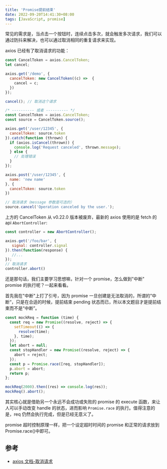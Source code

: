 ```yaml
---
title: 'Promise提前结束'
date: 2022-09-20T14:41:30+08:00
tags: [JavaScript, promise]
---
```


常见的需求是，当点击一个按钮时，连续点击多次，就会触发多次请求，我们可以通过防抖来解决，也可以通过取消相同的重复请求来实现。

axios 已经有了取消请求的功能：

```js
const CancelToken = axios.CancelToken;
let cancel;

axios.get('/demo', {
  cancelToken: new CancelToken((c) =>  {
    cancel = c;
  })
});

cancel(); // 取消这个请求

/* ---------- 或者 ---------- */
const CancelToken = axios.CancelToken;
const source = CancelToken.source();

axios.get('/user/12345', {
  cancelToken: source.token
}).catch(function (thrown) {
  if (axios.isCancel(thrown)) {
    console.log('Request canceled', thrown.message);
  } else {
    // 处理错误
  }
});

axios.post('/user/12345', {
  name: 'new name'
}, {
  cancelToken: source.token
})

// 取消请求（message 参数是可选的）
source.cancel('Operation canceled by the user.');
```

上方的 CancelToken 从 v0.22.0 版本被废弃，最新的 axios 使用的是 fetch 的 api `AbortController`:

```js
const controller = new AbortController();

axios.get('/foo/bar', {
   signal: controller.signal
}).then(function(response) {
   //...
});
// 取消请求
controller.abort()
```

还是那句话，我们主要学习思想嘛，针对一个 promise，怎么做到"中断" promise 的执行呢？一起来看看。

首先我在"中断"上打了引号，因为 promise 一旦创建是无法取消的，所谓的”中断“，只是在合适的时候，提前结束 pending 状态而已，所以本文题目才是提前结束而不是“中断”。

```js
const mockReq = function (time) {
  const req = new Promise((resolve, reject) => {
    setTimeout(() => {
      resolve(time);
    }, time);
  });
  let abort = null;
  const stopHandler = new Promise((resolve, reject) => {
    abort = reject;
  });
  const p = Promise.race([req, stopHandler]);
  p.abort = abort;
  return p;
};

mockReq(2000).then((res) => console.log(res));
mockReq().abort();
```

其实核心就是借助另一个永远不会成功或失败的 promise 的 execute 函数，来让人可以手动改变 handle 的状态，进而影响 `Promise.race` 的执行。值得注意的是，req 仍然会执行完成，但是已经无意义了。

promise 超时控制原理一样，把一个设定超时时间的 promise 和正常的请求放到 Promise.race()中即可。

## 参考

- [axios 文档-取消请求](https://www.axios-http.cn/docs/cancellation)
